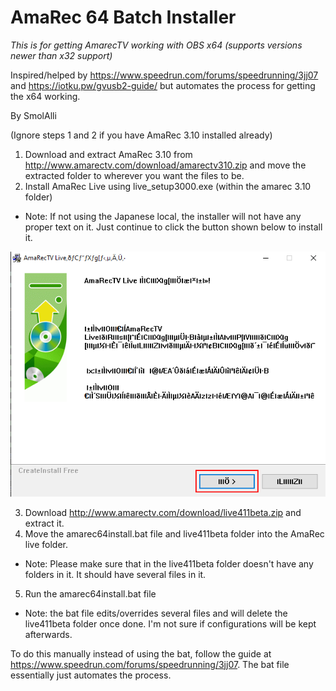 # AmaRec 64 Batch Installer

*This is for getting AmarecTV working with OBS x64 (supports versions newer than x32 support)*

Inspired/helped by https://www.speedrun.com/forums/speedrunning/3jj07 and https://iotku.pw/gvusb2-guide/ but automates the process for getting the x64 working.

By SmolAlli

(Ignore steps 1 and 2 if you have AmaRec 3.10 installed already)

1. Download and extract AmaRec 3.10 from http://www.amarectv.com/download/amarectv310.zip and move the extracted folder to wherever you want the files to be.
2. Install AmaRec Live using live_setup3000.exe (within the amarec 3.10 folder)

-   Note: If not using the Japanese local, the installer will not have any proper text on it. Just continue to click the button shown below to install it.

![Bugged Installer](./amarec_installer_bugged.png)

3. Download http://www.amarectv.com/download/live411beta.zip and extract it.
4. Move the amarec64install.bat file and live411beta folder into the AmaRec live folder.

-   Note: Please make sure that in the live411beta folder doesn't have any folders in it. It should have several files in it.

5. Run the amarec64install.bat file

-   Note: the bat file edits/overrides several files and will delete the live411beta folder once done. I'm not sure if configurations will be kept afterwards.

To do this manually instead of using the bat, follow the guide at https://www.speedrun.com/forums/speedrunning/3jj07. The bat file essentially just automates the process.
